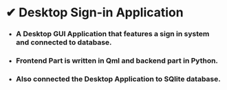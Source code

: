 # ✔ Desktop Sign-in Application
 - ### A Desktop GUI Application that features a sign in system and connected to database.<br>
 - ### Frontend Part is written in Qml and backend part in Python.<br>
 - ### Also connected the Desktop Application to SQlite database.<br>